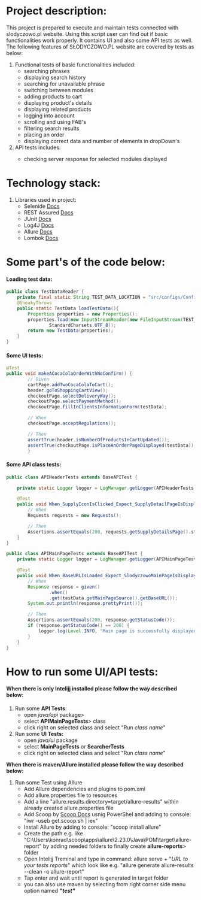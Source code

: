 # Project description:

This project is prepared to execute and maintain tests connected with slodyczowo.pl website. Using this script user can find
out if basic functionalities work properly. It contains UI and also some API tests as well. The following features of
SŁODYCZOWO.PL website are covered by tests as below:
<ol>
<li>Functional tests of basic functionalities included:
<ul>
<li>searching phrases</li>
<li>displaying search history</li>
<li>searching for unavailable phrase</li>
<li>switching between modules</li>
<li>adding products to cart</li>
<li>displaying product's details</li>
<li>displaying related products</li>
<li>logging into account</li>
<li>scrolling and using FAB's</li>
<li>filtering search results</li>
<li>placing an order</li>
<li>displaying correct data and number of elements in dropDown's</li>
</ul>
</li>
<li>API tests includes:</li>
<ul>
<li>checking server response for selected modules displayed</li>
</ul>
</ol>

# Technology stack:
<ol>
<li>Libraries used in project:
<ul>
<li>Selenide <a href="https://selenide.org/documentation.html">Docs</a></li>
<li>REST Assured <a href="https://www.google.pl/search?q=restassured+documentation&source=hp&ei=8kOwZMGEKsiJ9u8Pk56JgA4&iflsig=AD69kcEAAAAAZLBSAteCy5GVHsXjf_O0czhhAvCxlyrc&oq=restassured+docu&gs_lcp=Cgdnd3Mtd2l6EAMYADIFCAAQgAQyBggAEBYQHjIGCAAQFhAeOgsIABCABBCxAxCDAToLCC4QgAQQsQMQgwE6EQguEIAEELEDEIMBEMcBENEDOgsILhCABBDHARCvAToICC4QgAQQsQM6BQguEIAEOhEILhCABBCxAxCDARDHARCvAToICAAQgAQQsQM6DgguEIAEEMkDEMcBEK8BOgQIABAeOgoIABAWEB4QDxAKUABY3xtgiSVoAHAAeACAAXaIAdYJkgEEMTUuMZgBAKABAQ&sclient=gws-wiz">Docs</a></li>
<li>JUnit <a href="https://junit.org/junit4/javadoc/latest/overview-summary.html">Docs</a></li>
<li>Log4J <a href="https://logging.apache.org/log4j/2.x/javadoc.html">Docs</a></li>
<li>Allure <a href="https://docs.qameta.io/allure/">Docs</a></li>
<li>Lombok <a href="http://anthonywhitford.com/lombok.maven/lombok-maven-plugin/plugin-info.html">Docs</a></li>
</ul>
</ol>

# Some part's of the code below:

#### Loading test data:


```java
public class TestDataReader {
    private final static String TEST_DATA_LOCATION = "src/configs/Configuration.properties";
    @SneakyThrows
    public static TestData loadTestData(){
        Properties properties = new Properties();
        properties.load(new InputStreamReader(new FileInputStream(TEST_DATA_LOCATION),
                StandardCharsets.UTF_8));
        return new TestData(properties);
    }
}
```

#### Some UI tests:

```java
@Test
public void makeACocaColaOrderWithNoConfirm() {
        // Given
        cartPage.addTwoCocaColaToCart();
        header.goToShoppingCartView();
        checkoutPage.selectDeliveryWay();
        checkoutPage.selectPaymentMethod();
        checkoutPage.fillInClientsInformationForm(testData);

        // When
        checkoutPage.acceptRegulations();

        // Then
        assertTrue(header.isNumberOfProductsInCartUpdated());
        assertTrue(checkoutPage.isPlaceAnOrderPageDisplayed(testData));
        }
```

#### Some API class tests:
```java
public class APIHeaderTests extends BaseAPITest {

    private static Logger logger = LogManager.getLogger(APIHeaderTests.class);

    @Test
    public void When_SupplyIconIsClicked_Expect_SupplyDetailPageIsDisplayed() {
        // When
        Requests requests = new Requests();

        // Then
        Assertions.assertEquals(200, requests.getSupplyDetailsPage().statusCode());
    }
}
```
```java
public class APIMainPageTests extends BaseAPITest {
    private static Logger logger = LogManager.getLogger(APIMainPageTests.class);

    @Test
    public void When_BaseURLIsLoaded_Expect_SlodyczowoMainPageIsDisplayed() {
        // When
        Response response = given()
                .when()
                .get(testData.getMainPageSource().getBaseURL());
        System.out.println(response.prettyPrint());

        // Then
        Assertions.assertEquals(200, response.getStatusCode());
        if (response.getStatusCode() == 200) {
            logger.log(Level.INFO, "Main page is successfully displayed");
        }
    }
}
```

# How to run some UI/API tests:


#### When there is only Intelijj installed please follow the way described below:
<ol>
<li>Run some <strong>API Tests</strong>:
<ul>
<li>open <em>java/api</em> package></li>
<li>select <strong>APIMainPageTests</strong>> class</li>
<li>click right on selected class and select "Run <em>class name</em>" </li>
</ul>
</li>
<li>Run some <strong>UI Tests:</strong>
<ul>
<li>open <em>java/ui</em> package</li>
<li>select <strong>MainPageTests</strong> or <strong>SearcherTests</strong></li>
<li>click right on selected class and select "Run <em>class name</em>" </li>
</ul>
</li>
</ol>
<strong>When there is maven/Allure installed please follow the way described below:</strong>
<ol>
<li>Run some Test using Allure
<ul>
<li>Add Allure dependencies and plugins to pom.xml</li>
<li>Add allure.properties file to resources</li>
<li>Add a line "allure.results.directory=target/allure-results" within already created allure.properties file</li>
<li>Add Scoop by <a href="https://scoop.sh">Scoop Docs</a> usnig PowerShel and adding to console: "iwr -useb get.scoop.sh | iex"</li>
<li>Install Allure by adding to console: "scoop install allure"</li>
<li>Create the path e.g. like "C:\Users\konrad\scoop\apps\allure\2.23.0\Java\POM\target\allure-report" by adding needed folders to finally create <strong>allure-reports</strong>> folder</li>
<li>Open Intelijj Treminal and type in command: allure serve + "<em>URL to your tests reports</em>" which look like e.g. "allure generate allure-results --clean -o allure-report"</li>
<li>Tap enter and wait until report is generated in target folder</li>
<li>you can also use maven by selecting from right corner side menu option named <strong><em>"test"</em></strong></li>
</ul>
</li>
</ol>